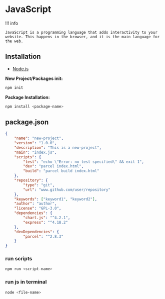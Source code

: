 # JavaScript

!!! info

    JavaScript is a programming language that adds interactivity to your website. This happens in the browser, and it is the main language for the web.

## Installation

-   [Node.js](https://nodejs.org/en/)

**New Project/Packages init:**

```bash
npm init
```

**Package Installation:**

```bash
npm install <package-name>
```

## package.json

```json
{
    "name": "new-project",
    "version": "1.0.0",
    "description": "This is a new-project",
    "main": "index.js",
    "scripts": {
        "test": "echo \"Error: no test specified\" && exit 1",
        "dev": "parcel index.html",
        "build": "parcel build index.html"
    },
    "repository": {
        "type": "git",
        "url": "www.github.com/user/repository"
    },
    "keywords": ["keyword1", "keyword2"],
    "author": "author",
    "license": "GPL-3.0",
    "dependencies": {
        "chart.js": "^4.2.1",
        "express": "^4.18.2"
    },
    "devDependencies": {
        "parcel": "^2.8.3"
    }
}
```

### run scripts

```bash
npm run <script-name>
```

### run js in terminal

```bash
node <file-name>
```
